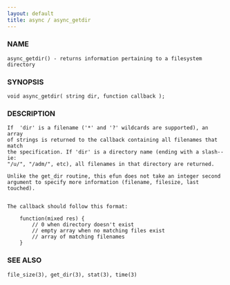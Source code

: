 ```yaml
---
layout: default
title: async / async_getdir
---
```


### NAME

    async_getdir() - returns information pertaining to a filesystem directory

### SYNOPSIS

    void async_getdir( string dir, function callback );

### DESCRIPTION

    If  'dir' is a filename ('*' and '?' wildcards are supported), an array
    of strings is returned to the callback containing all filenames that match
    the specification. If 'dir' is a directory name (ending with a slash--ie:
    "/u/", "/adm/", etc), all filenames in that directory are returned.

    Unlike the get_dir routine, this efun does not take an integer second
    argument to specify more information (filename, filesize, last touched).


    The callback should follow this format:

        function(mixed res) {
            // 0 when directory doesn't exist
            // empty array when no matching files exist
            // array of matching filenames
        }

### SEE ALSO

    file_size(3), get_dir(3), stat(3), time(3)

